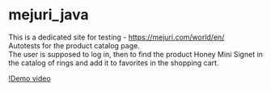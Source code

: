 # mejuri_java
This is a dedicated site for testing - https://mejuri.com/world/en/  
Autotests for the product catalog page.  
The user is supposed to log in, then to find the product Honey Mini Signet in the catalog of rings and add it to favorites in the shopping cart.

[!Demo video](https://youtu.be/ztAzrR3VXmE)

